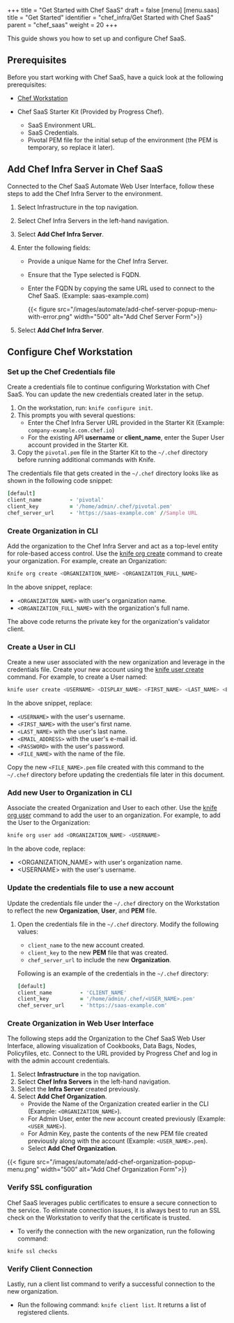 +++
title = "Get Started with Chef SaaS"
draft = false
[menu]
  [menu.saas]
    title = "Get Started"
    identifier = "chef_infra/Get Started with Chef SaaS"
    parent = "chef_saas"
    weight = 20
+++

This guide shows you how to set up and configure Chef SaaS.

## Prerequisites

Before you start working with Chef SaaS, have a quick look at the following prerequisites:

* [Chef Workstation](/workstation/install_workstation/)

* Chef SaaS Starter Kit (Provided by Progress Chef).
  * SaaS Environment URL.
  * SaaS Credentials.
  * Pivotal PEM file for the initial setup of the environment (the PEM is temporary, so replace it later).

## Add Chef Infra Server in Chef SaaS

Connected to the Chef SaaS Automate Web User Interface, follow these steps to add the Chef Infra Server to the environment.

1. Select Infrastructure in the top navigation.
1. Select Chef Infra Servers in the left-hand navigation.
1. Select **Add Chef Infra Server**.
1. Enter the following fields:
    * Provide a unique Name for the Chef Infra Server.
    * Ensure that the Type selected is FQDN.
    * Enter the FQDN by copying the same URL used to connect to the Chef SaaS. (Example: saas-example.com)

      {{< figure src="/images/automate/add-chef-server-popup-menu-with-error.png" width="500" alt="Add Chef Server Form">}}

1. Select **Add Chef Infra Server**.

## Configure Chef Workstation

### Set up the Chef Credentials file

Create a credentials file to continue configuring Workstation with Chef SaaS. You can update the new credentials created later in the setup.

1. On the workstation, run: `knife configure init`.
1. This prompts you with several questions:
    * Enter the Chef Infra Server URL provided in the Starter Kit (Example: `company-example.com.chef.io`)
    * For the existing API **username** or **client_name**, enter the Super User account provided in the Starter Kit.
1. Copy the `pivotal.pem` file in the Starter Kit to the `~/.chef` directory before running additional commands with Knife.

The credentials file that gets created in the `~/.chef` directory looks like as shown in the following code snippet:

```ruby
[default]
client_name         - 'pivotal'
client_key          = '/home/admin/.chef/pivotal.pem'
chef_server_url     - 'https://saas-example.com' //Sample URL
```

### Create Organization in CLI

Add the organization to the Chef Infra Server and act as a top-level entity for role-based access control. Use the [knife org create](/workstation/knife_org/) command to create your organization. For example, create an Organization:

```sh
Knife org create <ORGANIZATION_NAME> <ORGANIZATION_FULL_NAME>
```

In the above snippet, replace:

* `<ORGANIZATION_NAME>` with user\'s organization name.
* `<ORGANIZATION_FULL_NAME>` with the organization's full name.

The above code returns the private key for the organization's validator client.

### Create a User in CLI

Create a new user associated with the new organization and leverage in the credentials file. Create your new account using the [knife user create](/workstation/knife_user/) command. For example, to create a User named:

```sh
knife user create <USERNAME> <DISPLAY_NAME> <FIRST_NAME> <LAST_NAME> <EMAIL_Address> <PASSWORD> <FILE_NAME>.pem
```

In the above snippet, replace:

* `<USERNAME>` with the user's username.
* `<FIRST_NAME>` with the user's first name.
* `<LAST_NAME>` with the user's last name.
* `<EMAIL_ADDRESS>` with the user's e-mail id.
* `<PASSWORD>` with the user's password.
* `<FILE_NAME>` with the name of the file.

Copy the new `<FILE_NAME>.pem` file created with this command to the `~/.chef` directory before updating the credentials file later in this document.

### Add new User to Organization in CLI

Associate the created Organization and User to each other. Use the [knife org user](/workstation/knife_org/) command to add the user to an organization. For example, to add the User to the Organization:

```sh
knife org user add <ORGANIZATION_NAME> <USERNAME>
```

In the above code, replace:

* \<ORGANIZATION_NAME\> with user's organization name.
* \<USERNAME\> with the user's username.

### Update the credentials file to use a new account

Update the credentials file under the `~/.chef` directory on the Workstation to reflect the new **Organization**, **User**, and **PEM** file.

1. Open the credentials file in the `~/.chef` directory. Modify the following values:
    * `client_name` to the new account created.
    * `client_key` to the new **PEM** file that was created.
    * `chef_server_url` to include the new **Organization**.

    Following is an example of the credentials in the `~/.chef` directory:

    ```ruby
    [default]
    client_name         - 'CLIENT_NAME'
    client_key          = '/home/admin/.chef/<USER_NAME>.pem'
    chef_server_url     - 'https://saas-example.com'
    ```

### Create Organization in Web User Interface

The following steps add the Organization to the Chef SaaS Web User Interface, allowing visualization of Cookbooks, Data Bags, Nodes, Policyfiles, etc. Connect to the URL provided by Progress Chef and log in with the admin account credentials.

1. Select **Infrastructure** in the top navigation.
1. Select **Chef Infra Servers** in the left-hand navigation.
1. Select the **Infra Server** created previously.
1. Select **Add Chef Organization**.
    * Provide the Name of the Organization created earlier in the CLI (Example: `<ORGANIZATION_NAME>`).
    * For Admin User, enter the new account created previously (Example: `<USER_NAME>`).
    * For Admin Key, paste the contents of the new PEM file created previously along with the account (Example: `<USER_NAME>.pem`).
    * Select **Add Chef Organization**.

{{< figure src="/images/automate/add-chef-organization-popup-menu.png" width="500" alt="Add Chef Organization Form">}}

### Verify SSL configuration

Chef SaaS leverages public certificates to ensure a secure connection to the service. To eliminate connection issues, it is always best to run an SSL check on the Workstation to verify that the certificate is trusted.

* To verify the connection with the new organization, run the following command:

```cd
knife ssl checks
```

### Verify Client Connection

Lastly, run a client list command to verify a successful connection to the new organization.

* Run the following command: `knife client list`. It returns a list of registered clients.
